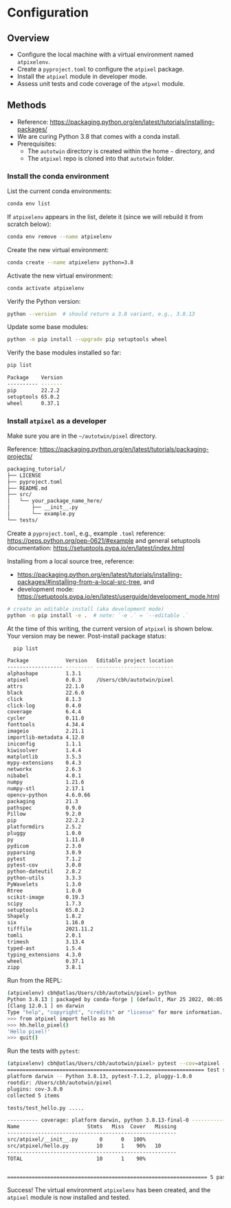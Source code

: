 # Configuration

## Overview

* Configure the local machine with a virtual environment named `atpixelenv`.  
* Create a `pyproject.toml` to configure the `atpixel` package.
* Install the `atpixel` module in developer mode.
* Assess unit tests and code coverage of the `atpxel` module.

## Methods

* Reference: https://packaging.python.org/en/latest/tutorials/installing-packages/
* We are curing Python 3.8 that comes with a conda install.
* Prerequisites:
  * The `autotwin` directory is created within the home `~` directory, and 
  * The `atpixel` repo is cloned into that `autotwin` folder.

### Install the conda environment

List the current conda environments:

```bash
conda env list
```

If `atpixelenv` appears in the list, delete it (since we will rebuild it from scratch below):

```bash
conda env remove --name atpixelenv
```

Create the new virtual environment:

```bash
conda create --name atpixelenv python=3.8
```

Activate the new virtual environment:

```bash
conda activate atpixelenv
```

Verify the Python version:

```bash
python --version  # should return a 3.8 variant, e.g., 3.8.13
```

Update some base modules:

```bash
python -m pip install --upgrade pip setuptools wheel
```

Verify the base modules installed so far:

```bash
pip list

Package    Version
---------- -------
pip        22.2.2
setuptools 65.0.2
wheel      0.37.1
```

### Install `atpixel` as a developer

Make sure you are in the `~/autotwin/pixel` directory.

Reference: https://packaging.python.org/en/latest/tutorials/packaging-projects/

```bash
packaging_tutorial/
├── LICENSE
├── pyproject.toml
├── README.md
├── src/
│   └── your_package_name_here/
│       ├── __init__.py
│       └── example.py
└── tests/
```

Create a `pyproject.toml`, e.g., example `.toml` reference: https://peps.python.org/pep-0621/#example and general setuptools documentation: https://setuptools.pypa.io/en/latest/index.html

Installing from a local source tree, reference:

* https://packaging.python.org/en/latest/tutorials/installing-packages/#installing-from-a-local-src-tree, and
* development mode: https://setuptools.pypa.io/en/latest/userguide/development_mode.html

```bash
# create an editable install (aka development mode)
python -m pip install -e .  # note: `-e .` = `--editable .`
```

At the time of this writing, the current version of `atpixel` is shown below.  Your version may be newer.  Post-install package status:

```bash
  pip list

Package            Version   Editable project location
------------------ --------- -------------------------
alphashape         1.3.1
atpixel            0.0.3     /Users/cbh/autotwin/pixel
attrs              22.1.0
black              22.6.0
click              8.1.3
click-log          0.4.0
coverage           6.4.4
cycler             0.11.0
fonttools          4.34.4
imageio            2.21.1
importlib-metadata 4.12.0
iniconfig          1.1.1
kiwisolver         1.4.4
matplotlib         3.5.3
mypy-extensions    0.4.3
networkx           2.6.3
nibabel            4.0.1
numpy              1.21.6
numpy-stl          2.17.1
opencv-python      4.6.0.66
packaging          21.3
pathspec           0.9.0
Pillow             9.2.0
pip                22.2.2
platformdirs       2.5.2
pluggy             1.0.0
py                 1.11.0
pydicom            2.3.0
pyparsing          3.0.9
pytest             7.1.2
pytest-cov         3.0.0
python-dateutil    2.8.2
python-utils       3.3.3
PyWavelets         1.3.0
Rtree              1.0.0
scikit-image       0.19.3
scipy              1.7.3
setuptools         65.0.2
Shapely            1.8.2
six                1.16.0
tifffile           2021.11.2
tomli              2.0.1
trimesh            3.13.4
typed-ast          1.5.4
typing_extensions  4.3.0
wheel              0.37.1
zipp               3.8.1
```

Run from the REPL:

```bash
(atpixelenv) cbh@atlas/Users/cbh/autotwin/pixel> python
Python 3.8.13 | packaged by conda-forge | (default, Mar 25 2022, 06:05:16)
[Clang 12.0.1 ] on darwin
Type "help", "copyright", "credits" or "license" for more information.
>>> from atpixel import hello as hh
>>> hh.hello_pixel()
'Hello pixel!'
>>> quit()
```

Run the tests with `pytest`:

```bash
(atpixelenv) cbh@atlas/Users/cbh/autotwin/pixel> pytest --cov=atpixel --cov-report term-missing
================================================================ test session starts =================================================================
platform darwin -- Python 3.8.13, pytest-7.1.2, pluggy-1.0.0
rootdir: /Users/cbh/autotwin/pixel
plugins: cov-3.0.0
collected 5 items

tests/test_hello.py .....                                                                                                                      [100%]

---------- coverage: platform darwin, python 3.8.13-final-0 -----------
Name                      Stmts   Miss  Cover   Missing
-------------------------------------------------------
src/atpixel/__init__.py       0      0   100%
src/atpixel/hello.py         10      1    90%   10
-------------------------------------------------------
TOTAL                        10      1    90%


================================================================= 5 passed in 0.03s ==================================================================
```

Success!  The virtual environment `atpixelenv` has been created, 
and the `atpixel` module is now installed and tested.
